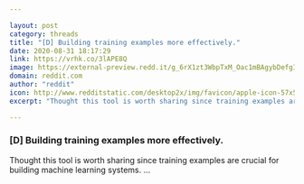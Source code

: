 ```yaml
---

layout: post
category: threads
title: "[D] Building training examples more effectively."
date: 2020-08-31 18:17:29
link: https://vrhk.co/3lAPE8Q
image: https://external-preview.redd.it/g_6rX1zt3WbpTxM_Oac1mBAgybDefgI5I0szTwHaL3Y.jpg?width=400&height=209.42408377&auto=webp&crop=400:209.42408377,smart&s=0b2571c5d6cc9b596ed8b336ab4849af93345d7a
domain: reddit.com
author: "reddit"
icon: http://www.redditstatic.com/desktop2x/img/favicon/apple-icon-57x57.png
excerpt: "Thought this tool is worth sharing since training examples are crucial for building machine learning systems. ..."

---
```


### [D] Building training examples more effectively.

Thought this tool is worth sharing since training examples are crucial for building machine learning systems. ...
